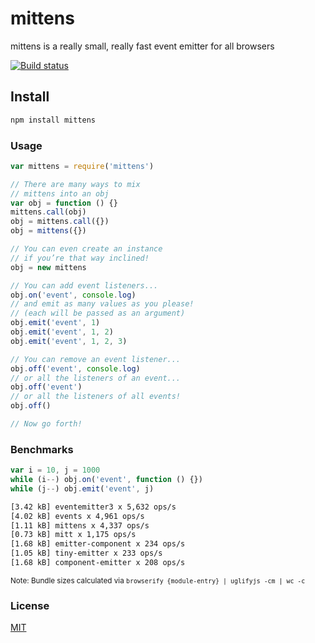 # mittens

mittens is a really small, really fast event emitter for all browsers

[![Build status](https://travis-ci.org/michaelrhodes/mittens.svg?branch=master)](https://travis-ci.org/michaelrhodes/mittens)

## Install

```sh
npm install mittens
```

### Usage

```js
var mittens = require('mittens')

// There are many ways to mix
// mittens into an obj
var obj = function () {}
mittens.call(obj)
obj = mittens.call({})
obj = mittens({})

// You can even create an instance
// if you’re that way inclined!
obj = new mittens

// You can add event listeners...
obj.on('event', console.log)
// and emit as many values as you please!
// (each will be passed as an argument)
obj.emit('event', 1)
obj.emit('event', 1, 2)
obj.emit('event', 1, 2, 3)

// You can remove an event listener...
obj.off('event', console.log)
// or all the listeners of an event...
obj.off('event')
// or all the listeners of all events!
obj.off()

// Now go forth!
```

### Benchmarks

```js
var i = 10, j = 1000
while (i--) obj.on('event', function () {})
while (j--) obj.emit('event', j)
```

```sh
[3.42 kB] eventemitter3 x 5,632 ops/s
[4.02 kB] events x 4,961 ops/s
[1.11 kB] mittens x 4,337 ops/s
[0.73 kB] mitt x 1,175 ops/s
[1.68 kB] emitter-component x 234 ops/s
[1.05 kB] tiny-emitter x 233 ops/s
[1.68 kB] component-emitter x 208 ops/s
```

<small>Note: Bundle sizes calculated via `browserify {module-entry} | uglifyjs -cm | wc -c`</small>

### License
[MIT](http://opensource.org/licenses/MIT)
